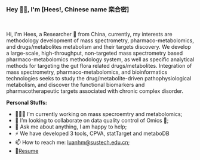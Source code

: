 ### Hey 👋🏽, I'm [Hees!, Chinese name 栾合密]


<br />

Hi, I'm  Hees, a Researcher 🚀 from China, currently, my interests are methodology development of mass spectrometry, pharmaco-metabolomics, and drugs/metabolites metabolism and their targets discovery. We develop a large-scale, high-throughput, non-targeted mass spectrometry based pharmaco-metabolomics methodology system, as well as specific analytical methods for targeting the gut flora related drugs/metabolites. Integration of mass spectrometry, pharmaco-metabolomics, and bioinformatics technologies seeks to study the drug/metabolite-driven pathophysiological metabolism, and discover the functional biomarkers and pharmacotherapeutic targets associated with chronic complex disorder.

**Personal Stuffs:**

- 👨🏽‍💻 I’m currently working on mass specroemtry and metabolomics;
- 👯 I’m looking to collaborate on data quality control of Omics 🤝;
- 💬 Ask me about anything, I am happy to help;
- ⚡️ We have developed 3 tools, CPVA, statTarget and metaboDB
- 📫 How to reach me: luanhm@sustech.edu.cn;
- 📝[Resume](http://faculty.sustech.edu.cn/luanhm/en/)

